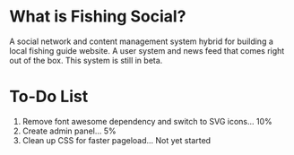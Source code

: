 # What is Fishing Social? #
A social network and content management system hybrid for building a local fishing guide website. A user system and news
feed that comes right out of the box. This system is still in beta.

# To-Do List #
1. Remove font awesome dependency and switch to SVG icons... 10%
2. Create admin panel...                                      5%
3. Clean up CSS for faster pageload...           Not yet started
